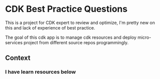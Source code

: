 # CDK Best Practice Questions

This is a project for CDK expert to review and optimize, I'm pretty new on this and lack of experience of best practice.

The goal of this cdk app is to manage cdk resources and deploy micro-services project from different source repos programmingly.

## Context

### I have learn resources below
